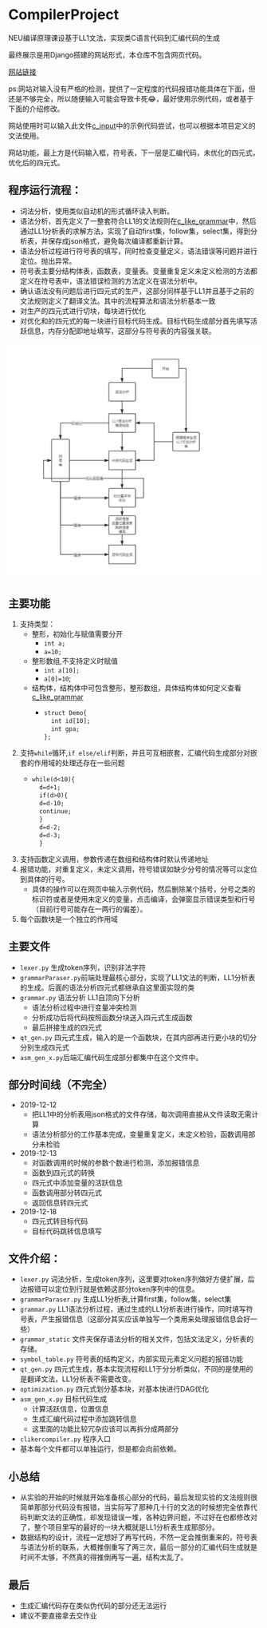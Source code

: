 # CompilerProject
NEU编译原理课设基于LL1文法，实现类C语言代码到汇编代码的生成

最终展示是用Django搭建的网站形式，本仓库不包含网页代码。

[网站链接](https://justyan.top/compiler/index)

ps:网站对输入没有严格的检测，提供了一定程度的代码报错功能具体在下面，但还是不够完全，所以随便输入可能会导致卡死😂，最好使用示例代码，或者基于下面的介绍修改。

网站使用时可以输入此文件[c_input](c_input)中的示例代码尝试，也可以根据本项目定义的文法使用。

网站功能，最上方是代码输入框，符号表，下一层是汇编代码，未优化的四元式，优化后的四元式。

## 程序运行流程：

+ 词法分析，使用类似自动机的形式循环读入判断。
+ 语法分析，首先定义了一整套符合LL1的文法规则在[c_like_grammar](grammar_static/c_like_grammar)中，然后通过LL1分析表的求解方法，实现了自动first集，follow集，select集，得到分析表，并保存成json格式，避免每次编译都重新计算。
+ 语法分析过程进行符号表的填写，同时检查变量定义，语法错误等问题并进行定位。抛出异常。
+ 符号表主要分结构体表，函数表，变量表。变量重复定义未定义检测的方法都定义在符号表中，语法错误检测的方法定义在语法分析中。
+ 确认语法没有问题后进行四元式的生产，这部分同样基于LL1并且基于之前的文法规则定义了翻译文法。其中的流程算法和语法分析基本一致
+ 对生产的四元式进行切块，每块进行优化
+ 对优化和的四元式的每一块进行目标代码生成。目标代码生成部分首先填写活跃信息，内存分配即地址填写，这部分与符号表的内容强关联。

![结构](struct.jpg)

## 主要功能

1. 支持类型：
    + 整形，初始化与赋值需要分开 
        + `int a;`
        + `a=10;`
    + 整形数组,不支持定义时赋值
        + `int a[10];`
        + `a[0]=10`;
    + 结构体，结构体中可包含整形，整形数组，具体结构体如何定义查看 [c_like_grammar](grammar_static/c_like_grammar)
        + ```
          struct Demo{
            int id[10];
            int gpa;
          };
          ```
2. 支持`while`循环,`if else/elif`判断，并且可互相嵌套，汇编代码生成部分对嵌套的作用域的处理还存在一些问题
    + ```
      while(d<10){
        d=d+1;
        if(d>0){
        d=d-10;
        continue;
        }
        d=d-2;
        d=d-3;
        }
      ```
3. 支持函数定义调用，参数传递在数组和结构体时默认传递地址
4. 报错功能，对重复定义，未定义调用，符号错误如缺少分号的情况等可以定位到具体的行号。
    + 具体的操作可以在网页中输入示例代码，然后删除某个括号，分号之类的标识符或者是使用未定义的变量，点击编译，会弹窗显示错误类型和行号（目前行号可能存在一两行的偏差）。
5. 每个函数块是一个独立的作用域

## 主要文件
+ `lexer.py` 生成token序列，识别非法字符
+ `grammarParaser.py`前端处理最核心部分，实现了LL1文法的判断，LL1分析表的生成。后面的语法分析四元式都继承自这里面实现的类
+ `grammar.py` 语法分析 LL1自顶向下分析
    + 语法分析过程中进行变量冲突检测
    + 分析成功后将代码按照函数分块送入四元式生成函数
    + 最后拼接生成的四元式
+ `qt_gen.py` 四元式生成，输入的是一个函数块，在其内部再进行更小块的切分分别生成四元式
+ `asm_gen_x.py`后端汇编代码生成部分都集中在这个文件中。

## 部分时间线（不完全） 
+ 2019-12-12
    + 把LL1中的分析表用json格式的文件存储，每次调用直接从文件读取无需计算
    + 语法分析部分的工作基本完成，变量重复定义，未定义检验，函数调用部分未检验
+ 2019-12-13
    + 对函数调用的时候的参数个数进行检测，添加报错信息
    + 函数到四元式的转换
    + 四元式中添加变量的活跃信息
    + 函数调用部分转四元式
    + 返回信息转四元式
+ 2019-12-18
    + 四元式转目标代码
    + 目标代码跳转信息填写


## 文件介绍：
+ `lexer.py` 词法分析，生成token序列，这里要对token序列做好方便扩展，后边报错可以定位到行就是依赖这部分token序列中的信息。
+ `grammarParaser.py` 生成LL1分析表,计算first集，follow集，select集
+ `grammar.py` LL1语法分析过程，通过生成的LL1分析表进行操作，同时填写符号表，产生报错信息（这部分其实应该单独写一个类用来处理报错信息会好一些）
+ `grammar_static` 文件夹保存语法分析的相关文件，包括文法定义，分析表的存储。
+ `symbol_table.py` 符号表的结构定义，内部实现元素定义问题的报错功能
+ `qt_gen.py` 四元式生成，基本实现流程和LL1于分分析类似，不同的是使用的是翻译文法，LL1分析表不需要改变。
+ `optimization.py` 四元式划分基本块，对基本快进行DAG优化
+ `asm_gen_x.py` 目标代码生成
  + 计算活跃信息，位置信息
  + 生成汇编代码过程中添加跳转信息
  + 这里面的功能比较冗杂应该可以再拆分成两部分
+ `clikercompiler.py` 程序入口
+ 基本每个文件都可以单独运行，但是都会向前依赖。



## 小总结
+ 从实验的开始的时候就开始准备核心部分的代码，最后发现实验的文法规则很简单那部分代码没有报错，当实际写了那种几十行的文法的时候想完全依靠代码判断文法的正确性，却发现错误一堆，各种边界问题，不过好在也都修改对了，整个项目里写的最好的一块大概就是LL1分析表生成那部分。
+ 数据结构的设计，流程一定想好了再写代码，不然一定会推倒重来的，符号表与语法分析的联系，大概推倒重写了两三次，最后一部分的汇编代码生成就是时间不太够，不然真的得推倒再写一遍，结构太乱了。


## 最后
+ 生成汇编代码存在类似伪代码的部分还无法运行
+ 建议不要直接拿去交作业




